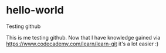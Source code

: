 # hello-world
Testing github

This is me testing github.
Now that I have knowledge gained via https://www.codecademy.com/learn/learn-git it's a lot easier :)
